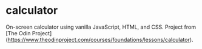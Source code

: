 # calculator
On-screen calculator using vanilla JavaScript, HTML, and CSS. Project from [The Odin Project] (https://www.theodinproject.com/courses/foundations/lessons/calculator).
